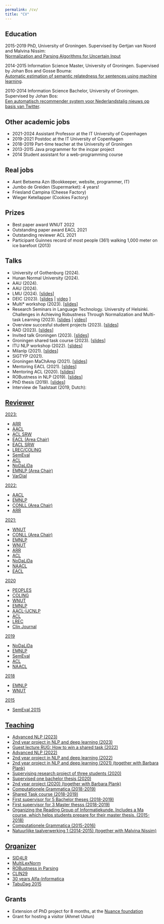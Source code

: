 ```yaml
---
permalink: /cv/
title: "CV"
---
```


Education
---------

2015-2019 PhD, University of Groningen. Supervised by Gertjan van Noord and Malvina Nissim:  
[Normalization and Parsing Algorithms for Uncertain Input](../doc/thesis.pdf)

2014-2015 Information Science Master, University of Groningen. Supervised by Johan Bos and Gosse Bouma:  
[Automatic estimation of semantic relatedness for sentences using machine learning](../doc/masterthesis.pdf).

2010-2014 Information Science Bachelor, University of Groningen. Supervised by Johan Bos:  
[Een automatisch recommender system voor Nederlandstalig nieuws op basis van Twitter](../doc/bathesis.pdf).

Other academic jobs
-------------------

*   2021-2024 Assistant Professor at the IT University of Copenhagen
*   2019-2021 Postdoc at the IT University of Copenhagen
*   2018-2019 Part-time teacher at the University of Groningen
*   2013-2015 Java programmer for the incpar project
*   2014 Student assistant for a web-programming course

Real jobs
---------

*   Aant Betsema Azn (Bookkeeper, website, programmer, IT)
*   Jumbo de Greiden (Supermarket): 4 years!
*   Friesland Campina (Cheese Factory)
*   Wieger Ketellapper (Cookies Factory)

Prizes
------

*   Best paper award WNUT 2022
*   Outstanding paper award EACL 2021
*   Outstanding reviewer ACL 2021
*   Participant Guinnes record of most people (361) walking 1,000 meter on ice barefoot (2013)

Talks
-------------
* University of Gothenburg (2024).
* Hunan Normal University (2024).
* AAU (2024).
* AAU (2024).
* LMU (2024). \[[slides](../doc/lmu2023.pdf)\]
* DEIC (2023). \[[slides](../doc/deic2023.pdf) \| [video](https://deic.dk/en/news/2023-12-6/video-use-case-hpc-powered-tool-turbocharges-nlp-learning) \]
* Multi\* workshop (2023). \[[slides](../doc/multistar2023.pdf)\]
* Research Seminars in Language Technology. University of Helsinki.  Challenges in Achieving Robustness Through Normalization and Multi-task Learning (2023). \[[slides](../doc/helsinki2023.pdf) \| [video](https://unitube.it.helsinki.fi/unitube/embed.html?id=45b4b273-8045-4ba6-955e-c23f71ac40e7)\]
* Overview succesful student projects (2023). \[[slides](../doc/studentprojects2023.pdf)\]
* RAD (2023). \[[slides](../doc/rad2023.tar.gz)\]
* Invited talk Groningen (2023). \[[slides](../doc/groningen2023.pdf)\]
* Groningen shared task course (2023). \[[slides](../doc/sharedtask2023.pdf)\]
* ITU NLP workshop (2022). \[[slides](../doc/itunlp2022.pdf)\]
* Milanlp (2021). \[[slides](../doc/milanlp2021.pdf)\]
* SIGTYP (2021).
* Groningen MaChAmp (2021). \[[slides](../doc/groningen2021.pdf)\]
* Mentoring EACL (2021). \[[slides](../doc/mentoring2021.pdf)\]
* Mentoring ACL (2020). \[[slides](../doc/mentoring2021.pdf)\]
* ROBustness in NLP (2019). \[[slides](../doc/robustness.pdf)\]
* PhD thesis (2019). \[[slides](../doc/phdthesis2019.pdf)\]
* Interview de Taalstaat (2019, Dutch): <a href="https://www.nporadio1.nl/uitzendingen/de-taalstaat/60110a2a-292b-4895-aa02-5c3f7b3328c7/2019-03-30-de-taalstaat">
<!--- * Welcome to ITU -->
<!--- * Beroependag -->
<!--- * Kroegcollege ASCI -->
<!--- CLIN and CMC are missing: https://bitbucket.org/robvanderg/documents/src/master/website/index.htm  -->

Reviewer
--------
2023:
* ARR
* AACL
* ACL SRW
* EACL (Area Chair)
* EACL SRW
* LREC/COLING
* SemEval
* ACL
* NoDaLiDa
* EMNLP (Area Chair)
* VarDial

2022:
*   AACL
*   EMNLP
*   CONLL (Area Chair)
*   ARR 

2021:
*   WNUT
*   CONLL (Area Chair)
*   EMNLP
*   WNUT
*   ARR
*   ACL
*   NoDaLiDa
*   NAACL
*   EACL

2020
*   PEOPLES
*   COLING
*   WNUT
*   EMNLP
*   AACL-IJCNLP
*   ACL
*   LREC
*   Clin Journal

2019
*   NoDaLiDa
*   EMNLP
*   SemEval
*   ACL
*   NAACL

2018
*   EMNLP
*   WNUT

2015
*   SemEval 2015

Teaching
--------

*   Advanced NLP (2023)
*   2nd year project in NLP and deep learning (2023)
*   Guest lecture RUG: How to win a shared task (2022)
*   Advanced NLP (2022)
*   2nd year project in NLP and deep learning (2022)
*   2nd year project in NLP and deep learning (2021) (together with Barbara Plank)
*   Supervising research project of three students (2020)
*   Supervised one bachelor thesis (2020)
*   2nd year project (2020) (together with Barbara Plank)
*   Computationele Grammatica (2018-2019)
*   Shared Task course (2018-2019)
*   First supervisor for 5 Bachelor theses (2018-2019)
*   First supervisor for 3 Master thesss (2018-2019)
*   Organizing the Reading Group of Informatiekunde. Includes a Ma course, which helps students prepare for their master thesis. (2015-2018)
*   Computationele Grammatica (2015-2016)
*   Natuurlijke taalverwerking 1 (2014-2015) (together with Malvina Nissim)

Organizer
---------
*   [SID4LR](https://sites.google.com/view/vardial-2023/shared-tasks)
*   [MultiLexNorm](http://noisy-text.github.io/2021/multi-lexnorm.html)
*   [ROBustness in Parsing](../robustness/)
*   [CLIN29](http://www.let.rug.nl/clin29/)
*   [30 years Alfa-Informatica](http://www.let.rug.nl/30years/)
*   [TabuDag 2015](https://www.tabudag.nl/archive/2015/index.php)

Grants
------

*   Extension of PhD project for 8 months, at the [Nuance foundation](https://www.nuance.com/about-us/who-we-are.html)
*   Grant for hosting a visitor (Ahmet Ustun)

